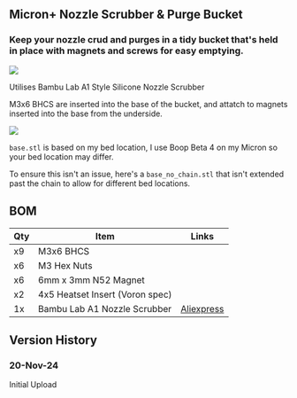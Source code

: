 ## Micron+ Nozzle Scrubber & Purge Bucket

### Keep your nozzle crud and purges in a tidy bucket that's held in place with magnets and screws for easy emptying. 

![](https://github.com/Jadecky/Printer_Mods/blob/main/Micron%2B/Micron%2B%20Bambu%20Nozzle%20Scubber_with%20Purge%20Bucket/Images/Overall.png)

Utilises Bambu Lab A1 Style Silicone Nozzle Scrubber

M3x6 BHCS are inserted into the base of the bucket, and attatch to magnets inserted into the base from the underside.

![](https://github.com/Jadecky/Printer_Mods/blob/main/Micron%2B/Micron%2B%20Bambu%20Nozzle%20Scubber_with%20Purge%20Bucket/Images/Screws_Magnets.png)

`base.stl` is based on my bed location, I use Boop Beta 4 on my Micron so your bed location may differ. 

To ensure this isn't an issue, here's a `base_no_chain.stl` that isn't extended past the chain to allow for different bed locations. 

## BOM

Qty|Item|Links
---|----|----
x9|M3x6 BHCS|
x6|M3 Hex Nuts|
x6|6mm x 3mm N52 Magnet|
x2|4x5 Heatset Insert (Voron spec)|
1x|Bambu Lab A1 Nozzle Scrubber|[Aliexpress](https://s.click.aliexpress.com/e/_Ev16llx)

## Version History

### 20-Nov-24
Initial Upload
